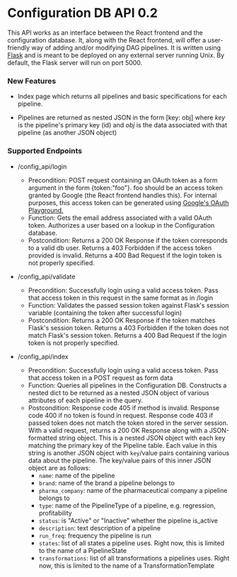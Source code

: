 # Configuration DB API 0.2

This API works as an interface between the React frontend and the configuration database. It, along with the React frontend, will offer a user-friendly way of adding and/or modifying DAG pipelines. It is written using [Flask](http://flask.pocoo.org/) and is meant to be deployed on any external server running Unix. By default, the Flask server will run on port 5000.

### New Features

* Index page which returns all pipelines and basic specifications for each pipeline.
 - Pipelines are returned as nested JSON in the form [key: obj] where _key_ is the pipeline's primary key (id) and _obj_ is the data associated with that pipeline (as another JSON object)

### Supported Endpoints
* /config_api/login
	- Precondition: POST request containing an OAuth token as a form argument in the form {token:"foo"}. foo should be an access token granted by Google (the React frontend handles this). For internal purposes, this access token can be generated using [Google's OAuth Playground.](https://developers.google.com/oauthplayground/)
	- Function: Gets the email address associated with a valid OAuth token. Authorizes a user based on a lookup in the Configuration database.
	- Postcondition: Returns a 200 OK Response if the token corresponds to a valid db user. Returns a 403 Forbidden if the access token provided is invalid. Returns a 400 Bad Request if the login token is not properly specified.

* /config_api/validate
	- Precondition: Successfully login using a valid access token. Pass that access token in this request in the same format as in /login
	- Function: Validates the passed session token against Flask's session variable (containing the token after successful login)
	- Postcondition: Returns a 200 OK Response if the token matches Flask's session token. Returns a 403 Forbidden if the token does not match Flask's session token. Returns a 400 Bad Request if the login token is not properly specified.

* /config_api/index
 	- Precondition: Successfully login using a valid access token. Pass that access token in a POST request as form data
 	- Function: Queries all pipelines in the Configuration DB. Constructs a nested dict to be returned as a nested JSON object of various attributes of each pipeline in the query.
 	- Postcondition: Response code 405 if method is invalid. Response code 400 if no token is found in request. Response code 403 if passed token does not match the token stored in the server session. With a valid request, returns a 200 OK Response along with a JSON-formatted string object. This is a nested JSON object with each key matching the primary key of the Pipeline table. Each value in this string is another JSON object with `key`/value pairs containing various data about the pipeline. The key/value pairs of this inner JSON object are as follows:
 		- `name`: name of the pipeline
 		- `brand`: name of the brand a pipeline belongs to
 		- `pharma_company`: name of the pharmaceutical company a pipeline belongs to
 		- `type`: name of the PipelineType of a pipeline, e.g. regression, profitability
 		- `status`: is "Active" or "Inactive" whether the pipeline is_active
 		- `description`: text description of a pipeline
 		- `run_freq`: frequency the pipeline is run
 		- `states`: list of all states a pipeline uses. Right now, this is limited to the name of a PipelineState
 		- `transformations`: list of all transformations a pipelines uses. Right now, this is limited to the name of a TransformationTemplate
